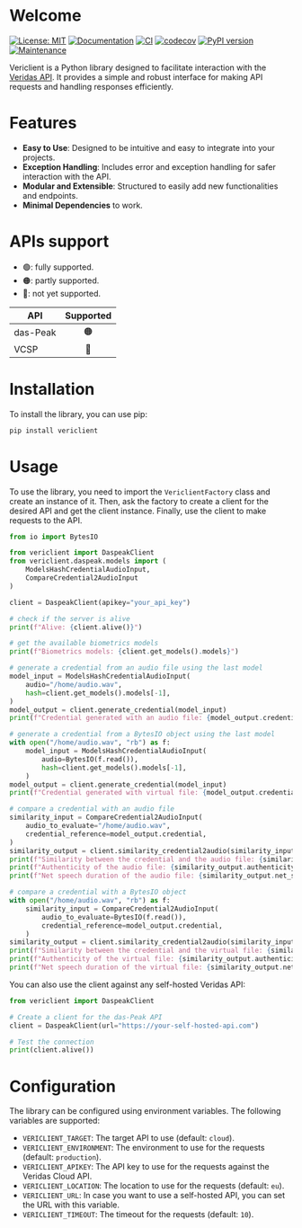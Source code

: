 # Welcome

[![License: MIT](https://img.shields.io/badge/License-MIT-orange.svg)](https://opensource.org/licenses/MIT) [![Documentation](https://img.shields.io/badge/docs-GitHub%20Pages-blue)](https://clarriu97.github.io/vericlient/) [![CI](https://github.com/clarriu97/vericlient/actions/workflows/ci.yml/badge.svg)](https://github.com/clarriu97/vericlient/actions/workflows/ci.yml) [![codecov](https://codecov.io/github/clarriu97/vericlient/branch/master/graph/badge.svg?token=H361XPC52E)](https://codecov.io/github/clarriu97/vericlient) [![PyPI version](https://badge.fury.io/py/vericlient.svg)](https://badge.fury.io/py/vericlient) [![Maintenance](https://img.shields.io/badge/Maintained%3F-yes-green.svg)](https://github.com/clarriu97/vericlient/graphs/commit-activity)

Vericlient is a Python library designed to facilitate interaction with
the [Veridas API](https://docs.veridas.com/).
It provides a simple and robust interface for making API requests and
handling responses efficiently.

# Features

- **Easy to Use**: Designed to be intuitive and easy to integrate into your projects.
- **Exception Handling**: Includes error and exception handling for safer interaction with the API.
- **Modular and Extensible**: Structured to easily add new functionalities and endpoints.
- **Minimal Dependencies** to work.

# APIs support

- 🟢: fully supported. 
- 🟠: partly supported.
- 🔴: not yet supported.

| **API**  | **Supported** |
|----------|:-------------:|
| das-Peak |       🟠      |
| VCSP     |       🔴      |

# Installation

To install the library, you can use pip:

```bash
pip install vericlient
```

# Usage

To use the library, you need to import the `VericlientFactory` class and
create an instance of it.
Then, ask the factory to create a client for the desired API and get the
client instance.
Finally, use the client to make requests to the API.

```python
from io import BytesIO

from vericlient import DaspeakClient
from vericlient.daspeak.models import (
    ModelsHashCredentialAudioInput,
    CompareCredential2AudioInput
)

client = DaspeakClient(apikey="your_api_key")

# check if the server is alive
print(f"Alive: {client.alive()}")

# get the available biometrics models
print(f"Biometrics models: {client.get_models().models}")

# generate a credential from an audio file using the last model
model_input = ModelsHashCredentialAudioInput(
    audio="/home/audio.wav",
    hash=client.get_models().models[-1],
)
model_output = client.generate_credential(model_input)
print(f"Credential generated with an audio file: {model_output.credential}")

# generate a credential from a BytesIO object using the last model
with open("/home/audio.wav", "rb") as f:
    model_input = ModelsHashCredentialAudioInput(
        audio=BytesIO(f.read()),
        hash=client.get_models().models[-1],
    )
model_output = client.generate_credential(model_input)
print(f"Credential generated with virtual file: {model_output.credential}")

# compare a credential with an audio file
similarity_input = CompareCredential2AudioInput(
    audio_to_evaluate="/home/audio.wav",
    credential_reference=model_output.credential,
)
similarity_output = client.similarity_credential2audio(similarity_input)
print(f"Similarity between the credential and the audio file: {similarity_output.score}")
print(f"Authenticity of the audio file: {similarity_output.authenticity_to_evaluate}")
print(f"Net speech duration of the audio file: {similarity_output.net_speech_duration_to_evaluate}")

# compare a credential with a BytesIO object
with open("/home/audio.wav", "rb") as f:
    similarity_input = CompareCredential2AudioInput(
        audio_to_evaluate=BytesIO(f.read()),
        credential_reference=model_output.credential,
    )
similarity_output = client.similarity_credential2audio(similarity_input)
print(f"Similarity between the credential and the virtual file: {similarity_output.score}")
print(f"Authenticity of the virtual file: {similarity_output.authenticity_to_evaluate}")
print(f"Net speech duration of the virtual file: {similarity_output.net_speech_duration_to_evaluate}")
```

You can also use the client against any self-hosted Veridas API:

```python
from vericlient import DaspeakClient

# Create a client for the das-Peak API
client = DaspeakClient(url="https://your-self-hosted-api.com")

# Test the connection
print(client.alive())
```

# Configuration

The library can be configured using environment variables.
The following variables are supported:

- `VERICLIENT_TARGET`: The target API to use (default: `cloud`).
- `VERICLIENT_ENVIRONMENT`: The environment to use for the requests (default: `production`).
- `VERICLIENT_APIKEY`: The API key to use for the requests against the Veridas Cloud API.
- `VERICLIENT_LOCATION`: The location to use for the requests (default: `eu`).
- `VERICLIENT_URL`: In case you want to use a self-hosted API, you can set the URL with this variable.
- `VERICLIENT_TIMEOUT`: The timeout for the requests (default: `10`).
